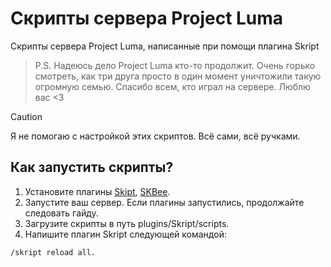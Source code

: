 # Скрипты сервера Project Luma
Скрипты сервера Project Luma, написанные при помощи плагина Skript

> P.S. Надеюсь дело Project Luma кто-то продолжит. Очень горько смотреть, как три друга просто в один момент уничтожили такую огромную семью. Спасибо всем, кто играл на сервере. Люблю вас <3

> [!CAUTION]
> Я не помогаю с настройкой этих скриптов. Всё сами, всё ручками.

## Как запустить скрипты?
1. Установите плагины [Skipt](https://www.spigotmc.org/resources/skript.114544/), [SKBee](https://www.spigotmc.org/resources/skbee-skript-addon.75839/).
2. Запустите ваш сервер. Если плагины запустились, продолжайте следовать гайду.
3. Загрузите скрипты в путь plugins/Skript/scripts.
4. Напишите плагин Skript следующей командой:
```
/skript reload all.
```
